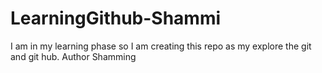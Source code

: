# LearningGithub-Shammi
I am in my learning phase so I am creating  this repo  as my explore the git and git hub.
Author Shamming 
